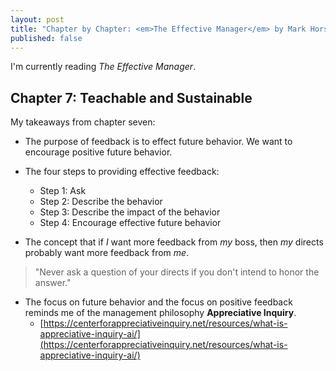 ```yaml
---
layout: post
title: "Chapter by Chapter: <em>The Effective Manager</em> by Mark Horstman, Kate Braun, and Sarah Sentes - Chapter 7"
published: false
---
```


I'm currently reading *The Effective Manager*.

## Chapter 7: Teachable and Sustainable
My takeaways from chapter seven:
* The purpose of feedback is to effect future behavior. We want to encourage positive future behavior.

* The four steps to providing effective feedback:
  * Step 1: Ask
  * Step 2: Describe the behavior
  * Step 3: Describe the impact of the behavior
  * Step 4: Encourage effective future behavior
 
* The concept that if *I* want more feedback from *my* boss, then *my* directs probably want more feedback from *me*.
    
> "Never ask a question of your directs if you don't intend to honor the answer."

* The focus on future behavior and the focus on positive feedback reminds me of the management philosophy **Appreciative Inquiry**.
  * [https://centerforappreciativeinquiry.net/resources/what-is-appreciative-inquiry-ai/](https://centerforappreciativeinquiry.net/resources/what-is-appreciative-inquiry-ai/)  
